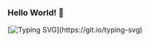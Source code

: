 ### Hello World! 👋

[![Typing SVG](https://readme-typing-svg.demolab.com?font=Fira+Code&size=15&pause=1000&width=435&lines=Hello+this+is+Ankit%2C+Welcome+to+my+Github+page!)](https://git.io/typing-svg)

<!--
**sensaiankit/sensaiankit** is a ✨ _special_ ✨ repository because its `README.md` (this file) appears on your GitHub profile.

Here are some ideas to get you started:

- 🔭 I’m currently working on enhancing my skills
- 🌱 I’m currently learning ...
- 👯 I’m looking to collaborate on any Open Source Project
- 💬 Ask me about ...
- 📫 How to reach me: ...
- 😄 Pronouns: ...
- ⚡ Fun fact: ...
-->
